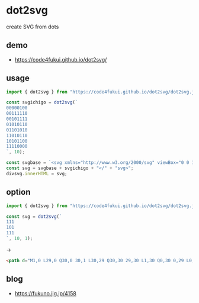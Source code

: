 # dot2svg

create SVG from dots

## demo

- https://code4fukui.github.io/dot2svg/

## usage

```js
import { dot2svg } from "https://code4fukui.github.io/dot2svg/dot2svg.js";

const svgichigo = dot2svg(`
00000100
00111110
00101111
01010110
01101010
11010110
10101100
11110000
`, 10);

const svgbase = `<svg xmlns="http://www.w3.org/2000/svg" viewBox="0 0 100 100"><g fill="black">`;
const svg = svgbase + svgichigo + "</" + "svg>";
divsvg.innerHTML = svg;
```

## option

```js
import { dot2svg } from "https://code4fukui.github.io/dot2svg/dot2svg.js";

const svg = dot2svg(`
111
101
111
`, 10, 1);
```
→
```html
<path d="M1,0 L29,0 Q30,0 30,1 L30,29 Q30,30 29,30 L1,30 Q0,30 0,29 L0,1 Q0,0 1,0 M10,11 L10,19 Q10,20 11,20 L19,20 Q20,20 20,19 L20,11 Q20,10 19,10 L11,10 Q10,10 10,11"/>
```

## blog

- https://fukuno.jig.jp/4158
